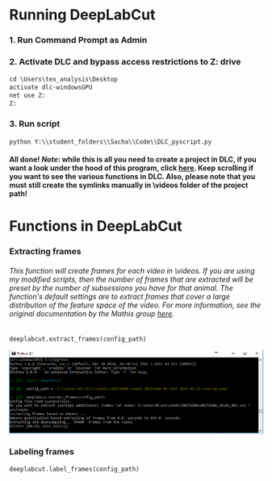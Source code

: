 # Running DeepLabCut

### 1. Run Command Prompt as Admin

### 2. Activate DLC and bypass access restrictions to Z: drive
```
cd \Users\tex_analysis\Desktop
activate dlc-windowsGPU
net use Z:
Z:
```

### 3. Run script
```
python Y:\\student_folders\\Sacha\\Code\\DLC_pyscript.py
```

#### All done! *Note*: while this is all you need to create a project in DLC, if you want a look under the hood of this program, click [here](https://github.com/sachaker/deeplabcut_texteam/blob/master/Protocols/runDLC_Walkthrough.md). Keep scrolling if you want to see the various functions in DLC. Also, please note that you must still create the symlinks manually in \videos folder of the project path!

# Functions in DeepLabCut

### Extracting frames
###### This function will create frames for each video in \videos. If you are using my modified scripts, then the number of frames that are extracted will be preset by the number of subsessions you have for that animal. The function's default settings are to extract frames that cover a large distribution of the feature space of the video. For more information, see the original documentation by the Mathis group [here](https://github.com/AlexEMG/DeepLabCut/blob/master/docs/functionDetails.md#c-data-selection). 

```python
deeplabcut.extract_frames(config_path)
```
![alt_text](https://github.com/sachaker/deeplabcut_texteam/blob/master/Protocols/Images/extract_frames.PNG)

### Labeling frames
```python
deeplabcut.label_frames(config_path)
```
